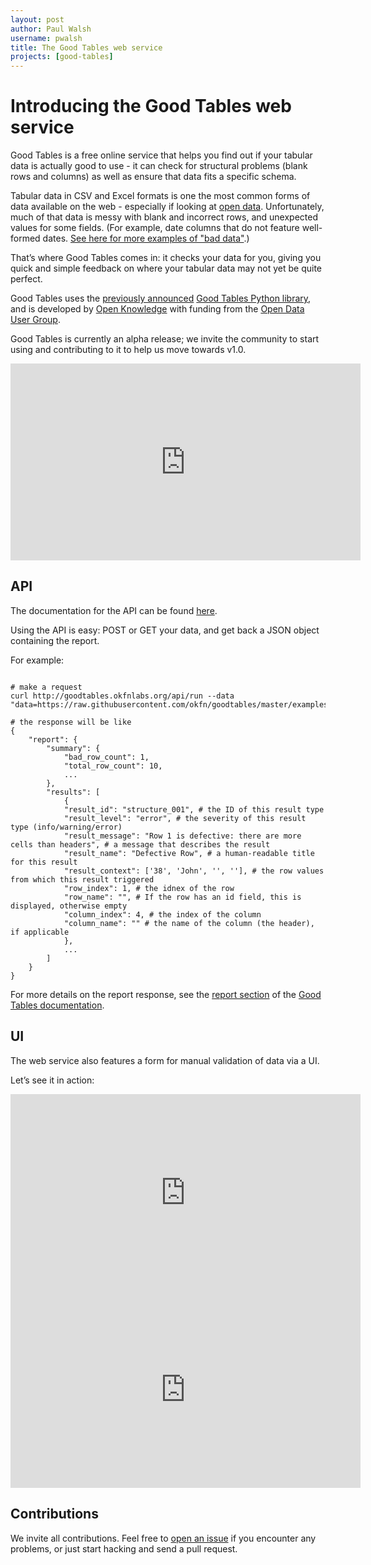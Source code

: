 ```yaml
---
layout: post
author: Paul Walsh
username: pwalsh
title: The Good Tables web service
projects: [good-tables]
---
```


# Introducing the Good Tables web service

Good Tables is a free online service that helps you find out if your tabular data is actually good to use - it can check for structural problems (blank rows and columns) as well as ensure that data fits a specific schema.

Tabular data in CSV and Excel formats is one the most common forms of data available on the web - especially if looking at [open data](http://okfn.org/opendata/). Unfortunately, much of that data is messy with blank and incorrect rows, and unexpected values for some fields. (For example, date columns that do not feature well-formed dates. <a href="http://okfnlabs.org/bad-data/">See here for more examples of "bad data"</a>.)

That’s where Good Tables comes in: it checks your data for you, giving you quick and simple feedback on where your tabular data may not yet be quite perfect.

Good Tables uses the [previously announced](http://okfnlabs.org/blog/2015/02/20/introducing-tabular-validator.html) [Good Tables Python library](https://github.com/okfn/goodtables), and is developed by [Open Knowledge](https://okfn.org) with funding from the [Open Data User Group](https://www.gov.uk/government/groups/open-data-user-group).

Good Tables is currently an alpha release; we invite the community to start using and contributing to it to help us move towards v1.0.

<iframe width="560" height="315" src="https://www.youtube.com/embed/f1bTx6Zaotk" frameborder="0" allowfullscreen></iframe>

## API

The documentation for the API can be found [here](http://goodtables.okfnlabs.org/api).

Using the API is easy: POST or GET your data, and get back a JSON object containing the report.

For example:

<pre><code>
# make a request
curl http://goodtables.okfnlabs.org/api/run --data "data=https://raw.githubusercontent.com/okfn/goodtables/master/examples/row_limit_structure.csv&schema=https://raw.githubusercontent.com/okfn/goodtables/master/examples/test_schema.json"

# the response will be like
{
    "report": {
        "summary": {
            "bad_row_count": 1,
            "total_row_count": 10,
            ...
        },
        "results": [
            {
            "result_id": "structure_001", # the ID of this result type
            "result_level": "error", # the severity of this result type (info/warning/error)
            "result_message": "Row 1 is defective: there are more cells than headers", # a message that describes the result
            "result_name": "Defective Row", # a human-readable title for this result
            "result_context": ['38', 'John', '', ''], # the row values from which this result triggered
            "row_index": 1, # the idnex of the row
            "row_name": "", # If the row has an id field, this is displayed, otherwise empty
            "column_index": 4, # the index of the column
            "column_name": "" # the name of the column (the header), if applicable
            },
            ...
        ]
    }
}
</code></pre>

For more details on the report response, see the <a href="http://goodtables.readthedocs.org/en/latest/reports.html">report section</a> of the <a href="http://goodtables.readthedocs.org/en/latest/index.html">Good Tables documentation</a>.

## UI

The web service also features a form for manual validation of data via a UI.

Let’s see it in action:

<iframe width="560" height="315" src="https://www.youtube.com/embed/f1bTx6Zaotk" frameborder="0" allowfullscreen></iframe>

<iframe width="560" height="315" src="https://www.youtube.com/embed/hblUuIjobrc" frameborder="0" allowfullscreen></iframe>

## Contributions

We invite all contributions. Feel free to [open an issue](https://github.com/okfn/goodtables-web/issues) if you encounter any problems, or just start hacking and send a pull request.
